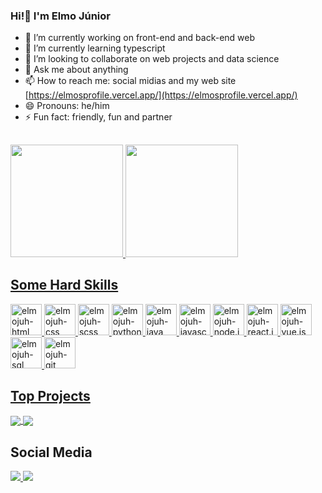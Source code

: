 ### Hi!👋 I'm Elmo Júnior

- 🔭 I’m currently working on front-end and back-end web
- 🌱 I’m currently learning typescript
- 👯 I’m looking to collaborate on web projects and data science
- 💬 Ask me about anything
- 📫 How to reach me: social midias and my web site [https://elmosprofile.vercel.app/](https://elmosprofile.vercel.app/)
- 😄 Pronouns: he/him
- ⚡ Fun fact: friendly, fun and partner

##

<div>
 <a href="https://github.com/elmojuh">
 <img height="180em" src="https://github-readme-stats.vercel.app/api?username=elmojuh&show_icons=true&theme=neon&include_all_commits=true&count_private=true&cache_seconds=1800&locale=en"/>
 <img height="180em" src="https://github-readme-stats.vercel.app/api/top-langs/?username=elmojuh&layout=compact&langs_count=6&theme=neon&cache_seconds=1800&locale=en"/>
</div>

## Some Hard Skills

<div style="display: inline_block">
  <img alt="elmojuh-html" src="https://cdn.jsdelivr.net/gh/devicons/devicon/icons/html5/html5-original.svg" width="50px"/>
  <img alt="elmojuh-css" src="https://cdn.jsdelivr.net/gh/devicons/devicon/icons/css3/css3-original.svg" width="50px"/>
  <img alt="elmojuh-scss" src="https://cdn.jsdelivr.net/gh/devicons/devicon/icons/sass/sass-original.svg" width="50px"/>
  <img alt="elmojuh-python" src="https://cdn.jsdelivr.net/gh/devicons/devicon/icons/python/python-original.svg" width="50px"/>
  <img alt="elmojuh-java" src="https://cdn.jsdelivr.net/gh/devicons/devicon/icons/java/java-original.svg" width="50px"/>
  <img alt="elmojuh-javascript" src="https://cdn.jsdelivr.net/gh/devicons/devicon/icons/javascript/javascript-original.svg" width="50px"/>
  <img alt="elmojuh-node.js" src="https://cdn.jsdelivr.net/gh/devicons/devicon/icons/nodejs/nodejs-original.svg" width="50px"/>
  <img alt="elmojuh-react.js" src="https://cdn.jsdelivr.net/gh/devicons/devicon/icons/react/react-original.svg" width="50px"/>
  <img alt="elmojuh-vue.js" src="https://cdn.jsdelivr.net/gh/devicons/devicon/icons/vuejs/vuejs-original.svg" width="50px"/>
  <img alt="elmojuh-sql" src="https://cdn.jsdelivr.net/gh/devicons/devicon/icons/mysql/mysql-original.svg" width="50px"/>
  <img alt="elmojuh-git" src="https://cdn.jsdelivr.net/gh/devicons/devicon/icons/git/git-original.svg" width="50px"/>
</div>   

## Top Projects

<a href="https://github.com/elmojuh/artacril">
  <img align="center" src="https://github-readme-stats.vercel.app/api/pin/?username=elmojuh&repo=artacril&theme=neon&cache_seconds=1800&locale=en" />
</a>

<a href="https://github.com/elmojuh/elmosprofile">
  <img align="center" src="https://github-readme-stats.vercel.app/api/pin/?username=elmojuh&repo=profile&theme=neon&cache_seconds=1800&locale=en" />
</a>

## Social Media

<div><!-- [image midia](https://dev.to/envoy_/150-badges-for-github-pnk)-->
  <a href="https://instagram.com/elmojuh">
    <img src="https://img.shields.io/badge/Instagram-E4405F?style=for-the-badge&logo=instagram&logoColor=white"/>
  <a/>
  <a href="https://linkedin.com/in/elmo-junior">
    <img src="https://img.shields.io/badge/LinkedIn-0077B5?style=for-the-badge&logo=linkedin&logoColor=white"/>
  <a/>
</div>

